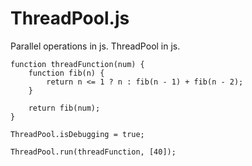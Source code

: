 # ThreadPool.js
Parallel operations in js. ThreadPool in js.

```
function threadFunction(num) {
    function fib(n) {
        return n <= 1 ? n : fib(n - 1) + fib(n - 2);
    }

    return fib(num);
}

ThreadPool.isDebugging = true;

ThreadPool.run(threadFunction, [40]);
```
